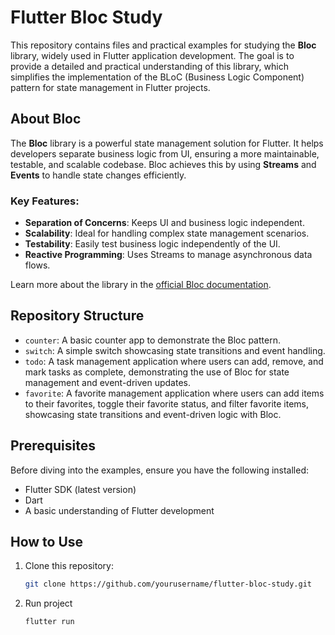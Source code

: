 # Flutter Bloc Study

This repository contains files and practical examples for studying the **Bloc** library, widely used in Flutter application development. The goal is to provide a detailed and practical understanding of this library, which simplifies the implementation of the BLoC (Business Logic Component) pattern for state management in Flutter projects.

## About Bloc

The **Bloc** library is a powerful state management solution for Flutter. It helps developers separate business logic from UI, ensuring a more maintainable, testable, and scalable codebase. Bloc achieves this by using **Streams** and **Events** to handle state changes efficiently. 

### Key Features:
- **Separation of Concerns**: Keeps UI and business logic independent.
- **Scalability**: Ideal for handling complex state management scenarios.
- **Testability**: Easily test business logic independently of the UI.
- **Reactive Programming**: Uses Streams to manage asynchronous data flows.

Learn more about the library in the [official Bloc documentation](https://bloclibrary.dev).

## Repository Structure

- `counter`: A basic counter app to demonstrate the Bloc pattern.
- `switch`: A simple switch showcasing state transitions and event handling.
- `todo`: A task management application where users can add, remove, and mark tasks as complete, demonstrating the use of Bloc for state management and event-driven updates.
- `favorite`: A favorite management application where users can add items to their favorites, toggle their favorite status, and filter favorite items, showcasing state transitions and event-driven logic with Bloc.

## Prerequisites

Before diving into the examples, ensure you have the following installed:
- Flutter SDK (latest version)
- Dart
- A basic understanding of Flutter development

## How to Use

1. Clone this repository:
   ```bash
   git clone https://github.com/yourusername/flutter-bloc-study.git
2. Run project
    ```bash
    flutter run
